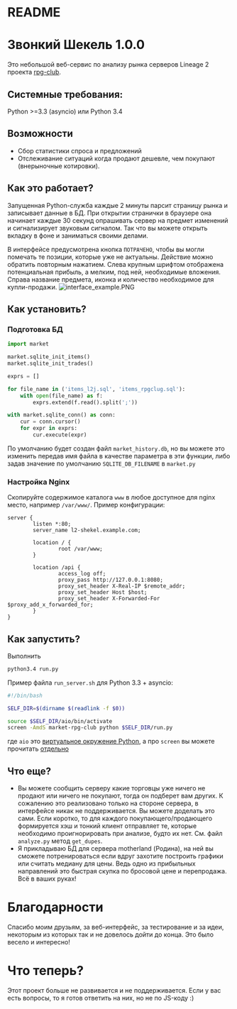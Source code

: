 # README #

# Звонкий Шекель 1.0.0 #

Это небольшой веб-сервис по анализу рынка серверов Lineage 2 проекта [rpg-club](http://www.rpg-club.com/).

## Системные требования:
Python >=3.3 (asyncio) или Python 3.4

## Возможности ##

* Сбор статистики спроса и предложений
* Отслеживание ситуаций когда продают дешевле, чем покупают (внерыночные котировки).

## Как это работает? ##
Запущенная Python-служба каждые 2 минуты парсит страницу рынка и записывает данные в БД. При открытии странички в браузере она начинает каждые 30 секунд опрашивать сервер на предмет изменений и сигнализирует звуковым сигналом. Так что вы можете открыть вкладку в фоне и заниматься своими делами.

В интерфейсе предусмотрена кнопка `ПОТРАЧЕНО`, чтобы вы могли помечать те позиции, которые уже не актуальны. Действие можно обратить повторным нажатием. Слева крупным шрифтом отображена потенциальная прибыль, а мелким, под ней, необходимые вложения. Справа название предмета, иконка и количество необходимое для купли-продажи.
![interface_example.PNG](https://bitbucket.org/repo/4XGban/images/1706823379-interface_example.PNG)

## Как установить? ##
### Подготовка БД ###
```python
import market

market.sqlite_init_items()
market.sqlite_init_trades()

exprs = []

for file_name in ('items_l2j.sql', 'items_rpgclug.sql'):
    with open(file_name) as f:
        exprs.extend(f.read().split(';'))

with market.sqlite_conn() as conn:
    cur = conn.cursor()
    for expr in exprs:
        cur.execute(expr)

```
По умолчанию будет создан файл `market_history.db`, но вы можете это изменить передав имя файла в качестве параметра в эти функции, либо задав значение по умолчанию `SQLITE_DB_FILENAME` в `market.py`

### Настройка Nginx ###
Скопируйте содержимое каталога `www` в любое доступное для nginx место, например `/var/www/`.
Пример конфигурации:
```nginx
server {
        listen *:80;
        server_name l2-shekel.example.com;

        location / {
                root /var/www;
        }

        location /api {
                access_log off;
                proxy_pass http://127.0.0.1:8080;
                proxy_set_header X-Real-IP $remote_addr;
                proxy_set_header Host $host;
                proxy_set_header X-Forwarded-For $proxy_add_x_forwarded_for;
        }
}
```

## Как запустить? ##
Выполнить
```bash
python3.4 run.py
```
Пример файла `run_server.sh` для Python 3.3 + asyncio:
```bash
#!/bin/bash

SELF_DIR=$(dirname $(readlink -f $0))

source $SELF_DIR/aio/bin/activate
screen -AmdS market-rpg-club python $SELF_DIR/run.py
```
где `aio` это [виртуальное окружение Python](http://docs.python-guide.org/en/latest/dev/virtualenvs/), а про `screen` вы можете прочитать [отдельно](http://www.opennet.ru/man.shtml?topic=screen&category=8&russian=0)


## Что еще? ##
- Вы можете сообщить серверу какие торговцы уже ничего не продают или ничего не покупают, тогда он подберет вам других. К сожалению это реализовано только на стороне сервера, в интерфейсе никак не поддерживается. Вы можете доделать это сами. Если коротко, то для каждого покупающего/продающего формируется хэш и тонкий клиент отправляет те, которые необходимо проигнорировать при анализе, будто их нет. См. файл `analyze.py` метод `get_dupes`.
- Я прикладываю БД для сервера motherland (Родина), на ней вы сможете потренироваться если вдруг захотите построить графики или считать медиану для цены. Ведь одно из прибыльных направлений это быстрая скупка по бросовой цене и перепродажа. Всё в ваших руках!

# Благодарности #
Спасибо моим друзьям, за веб-интерфейс, за тестирование и за идеи, некоторым из которых так и не довелось дойти до конца. Это было весело и интересно!

# Что теперь? #
Этот проект больше не развивается и не поддерживается. Если у вас есть вопросы, то я готов ответить на них, но не по JS-коду :)